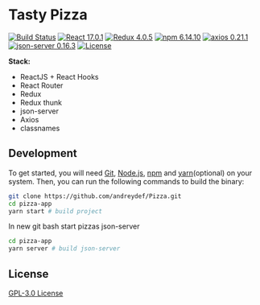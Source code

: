 # Tasty Pizza

[![Build Status](https://travis-ci.org/joemccann/dillinger.svg?branch=master)](https://github.com/andreydef)
[![React 17.0.1](https://img.shields.io/badge/react-17.0.1-blue)](https://github.com/facebook/react/releases/tag/v17.0.1)
[![Redux 4.0.5](https://img.shields.io/badge/redux-4.0.5-brightgreen)](https://www.npmjs.com/package/redux)
[![npm 6.14.10](https://img.shields.io/badge/npm-6.14.10-blue)](https://www.npmjs.com/package/npm/v/6.14.10)
[![axios 0.21.1](https://img.shields.io/badge/axios-0.21.1-orange)](https://www.npmjs.com/package/axios/v/0.21.1)
[![json-server 0.16.3](https://img.shields.io/badge/json--server-0.16.3-red)](https://www.npmjs.com/package/json-server?activeTab=versions)
[![License](https://img.shields.io/badge/license-GPL%203.0-blue)](https://github.com/andreydef/Pizza/blob/main/LICENSE.md)

[GoReport Status]: https://github.com/andreydef
[GoReport Widget]: https://goreportcard.com/badge/github.com/gkze/stars

**Stack:**

- ReactJS + React Hooks
- React Router
- Redux
- Redux thunk
- json-server
- Axios
- classnames

## Development

To get started, you will need [Git](https://git-scm.com/book/en/v2/Getting-Started-Installing-Git), [Node.js](https://nodejs.org/uk/download/), [npm](https://phoenixnap.com/kb/install-node-js-npm-on-windows) and [yarn](https://classic.yarnpkg.com/en/docs/install/#windows-stable)(optional) on your system. Then, you can run the
following commands to build the binary:

```bash
git clone https://github.com/andreydef/Pizza.git
cd pizza-app
yarn start # build project
```

In new git bash start pizzas json-server

```bash
cd pizza-app
yarn server # build json-server
```

## License

[GPL-3.0 License](LICENSE)
